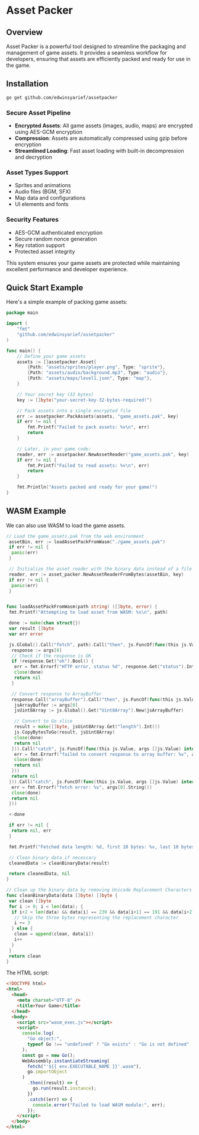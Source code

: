 # Asset Packer

## Overview

Asset Packer is a powerful tool designed to streamline the packaging and management of game assets. It provides a seamless workflow for developers, ensuring that assets are efficiently packed and ready for use in the game.

## Installation

```sh
go get github.com/edwinsyarief/assetpacker
```

### Secure Asset Pipeline

- **Encrypted Assets**: All game assets (images, audio, maps) are encrypted using AES-GCM encryption
- **Compression**: Assets are automatically compressed using gzip before encryption
- **Streamlined Loading**: Fast asset loading with built-in decompression and decryption

### Asset Types Support

- Sprites and animations
- Audio files (BGM, SFX)
- Map data and configurations
- UI elements and fonts

### Security Features

- AES-GCM authenticated encryption
- Secure random nonce generation
- Key rotation support
- Protected asset integrity

This system ensures your game assets are protected while maintaining excellent performance and developer experience.

## Quick Start Example

Here's a simple example of packing game assets:

```go
package main

import (
    "fmt"
    "github.com/edwinsyarief/assetpacker"
)

func main() {
    // Define your game assets
    assets := []assetpacker.Asset{
        {Path: "assets/sprites/player.png", Type: "sprite"},
        {Path: "assets/audio/background.mp3", Type: "audio"},
        {Path: "assets/maps/level1.json", Type: "map"},
    }

    // Your secret key (32 bytes)
    key := []byte("your-secret-key-32-bytes-required!")

    // Pack assets into a single encrypted file
    err := assetpacker.PackAssets(assets, "game_assets.pak", key)
    if err != nil {
        fmt.Printf("Failed to pack assets: %v\n", err)
        return
    }

    // Later, in your game code:
    reader, err := assetpacker.NewAssetReader("game_assets.pak", key)
    if err != nil {
        fmt.Printf("Failed to read assets: %v\n", err)
        return
    }

    fmt.Println("Assets packed and ready for your game!")
}
```

## WASM Example

We can also use WASM to load the game assets.

```go
// Load the game_assets.pak from the web environment
 assetBin, err := loadAssetPackFromWasm("./game_assets.pak")
 if err != nil {
  panic(err)
 }

 // Initialize the asset reader with the binary data instead of a file path
 reader, err := asset_packer.NewAssetReaderFromBytes(assetBin, key)
 if err != nil {
  panic(err)
 }


func loadAssetPackFromWasm(path string) ([]byte, error) {
 fmt.Printf("Attempting to load asset from WASM: %s\n", path)

 done := make(chan struct{})
 var result []byte
 var err error

 js.Global().Call("fetch", path).Call("then", js.FuncOf(func(this js.Value, args []js.Value) interface{} {
  response := args[0]
  // Check if the response is OK
  if !response.Get("ok").Bool() {
   err = fmt.Errorf("HTTP error, status %d", response.Get("status").Int())
   close(done)
   return nil
  }

  // Convert response to ArrayBuffer
  response.Call("arrayBuffer").Call("then", js.FuncOf(func(this js.Value, args []js.Value) interface{} {
   jsArrayBuffer := args[0]
   jsUint8Array := js.Global().Get("Uint8Array").New(jsArrayBuffer)

   // Convert to Go slice
   result = make([]byte, jsUint8Array.Get("length").Int())
   js.CopyBytesToGo(result, jsUint8Array)
   close(done)
   return nil
  })).Call("catch", js.FuncOf(func(this js.Value, args []js.Value) interface{} {
   err = fmt.Errorf("failed to convert response to array buffer: %v", args[0].String())
   close(done)
   return nil
  }))
  return nil
 })).Call("catch", js.FuncOf(func(this js.Value, args []js.Value) interface{} {
  err = fmt.Errorf("fetch error: %v", args[0].String())
  close(done)
  return nil
 }))

 <-done

 if err != nil {
  return nil, err
 }

 fmt.Printf("Fetched data length: %d, first 10 bytes: %v, last 10 bytes: %v\n", len(result), result[:10], result[len(result)-10:])

 // Clean binary data if necessary
 cleanedData := cleanBinaryData(result)

 return cleanedData, nil
}

// Clean up the binary data by removing Unicode Replacement Characters
func cleanBinaryData(data []byte) []byte {
 var clean []byte
 for i := 0; i < len(data); {
  if i+2 < len(data) && data[i] == 239 && data[i+1] == 191 && data[i+2] == 189 {
   // Skip the three bytes representing the replacement character
   i += 3
  } else {
   clean = append(clean, data[i])
   i++
  }
 }
 return clean
}
```

The HTML script:

```html
<!DOCTYPE html>
<html>
  <head>
    <meta charset="UTF-8" />
    <title>Your Game</title>
  </head>
  <body>
    <script src="wasm_exec.js"></script>
    <script>
      console.log(
        "Go object:",
        typeof Go !== "undefined" ? "Go exists" : "Go is not defined"
      );
      const go = new Go();
      WebAssembly.instantiateStreaming(
        fetch("'${{ env.EXECUTABLE_NAME }}'.wasm"),
        go.importObject
      )
        .then((result) => {
          go.run(result.instance);
        })
        .catch((err) => {
          console.error("Failed to load WASM module:", err);
        });
    </script>
  </body>
</html>
```
